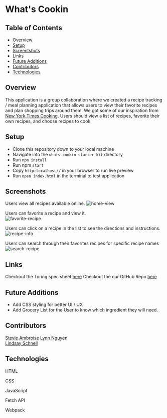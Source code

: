 # What's Cookin
## Table of Contents
- [Overview](#overview)
- [Setup](#setup)
- [Screentshots](#screenshots)
- [Links](#links)
- [Future Additions](#future-additions)
- [Contributors](#contributors)
- [Technologies](#technologies)


## Overview

This application is a group collaboration where we created a recipe tracking / meal planning application that allows users to view their favorite recipes and plan shopping trips around them. We got some of our inspiration from [New York Times Cooking](https://cooking.nytimes.com/). Users should view a list of recipes, favorite their own recipes, and choose recipes to cook. 

## Setup
  
- Clone this repository down to your local machine
- Navigate into the `whats-cookin-starter-kit` directory
- Run `npm install`
- Run npm `start` 
- Copy `http:localhost//` in your browser to run live preview 
- Run `open index.html` in the terminal to test application
   
## Screenshots  
Users view all recipes available online. 
![home-view](https://media.giphy.com/media/TYckI9CgvMbJeIGhD8/giphy.gif)
   
Users can favorite a recipe and view it.  
![favorite-recipe](https://media.giphy.com/media/zhQIY2o7jdefFessCX/giphy.gif)

Users can click on a recipe in the list to see the directions and instructions. 
![recipe-info](https://media.giphy.com/media/49H0oCUTNHzVD9hbxZ/giphy.gif)

Users can search through their favorites recipes for specific recipe names 
![search-recipe](https://media.giphy.com/media/zhQIY2o7jdefFessCX/giphy.gif)

## Links  
Checkout the Turing spec sheet [here](https://frontend.turing.edu/projects/whats-cookin-part-one.html)
Checkout the our GitHub Repo [here](https://github.com/StevieAmb/whats-cookin-starter-kit)

## Future Additions
- Add CSS styling for better UI / UX 
- Add Grocery List for the User to know which ingredient they will need.   

## Contributors  
[Stevie Ambroise](https://github.com/StevieAmb)
[Lynn Nguyen](https://github.com/Alynn022)  
[Lindsay Schnell](https://github.com/lschnell8)

   
## Technologies
HTML  

CSS

JavaScript

Fetch API 

Webpack
